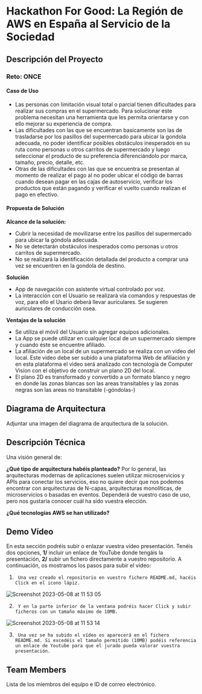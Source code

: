 # Hackathon For Good: La Región de AWS en España al Servicio de la Sociedad

## Descripción del Proyecto

### Reto: ONCE

#### Caso de Uso
- Las personas con limitación visual total o parcial tienen dificultades para realizar sus compras en el supermercado. Para solucionar este problema necesitan una herramienta que les permita orientarse y con ello mejorar su experiencia de compra.
- Las dificultades con las que se encuentran basicamente son las de trasladarse por los pasillos del supermercado para ubicar la gondola adecuada, no poder identificar posibles obstáculos inesperados en su ruta como personas u otros carritos de supermercado y luego seleccionar el producto de su preferencia diferenciándolo por marca, tamaño, precio, detalle, etc.
- Otras de las dificultades con las que se encuentra se presentan al momento de realizar el pago al no poder ubicar el código de barras cuando desean pagar en las cajas de autoservicio, verificar los productos que están pagando y verificar el vuelto cuando realizan el pago en efectivo.

#### Propuesta de Solución

**Alcance de la solución:**
- Cubrir la necesidad de movilizarse entre los pasillos del supermercado para ubicar la góndola adecuada.
- No se detectarán obstáculos inesperados como personas u otros carritos de supermercado.
- No se realizará la identificación detallada del producto a comprar una vez se encuentren en la gondola de destino.

**Solución**
- App de navegación con asistente virtual controlado por voz.
- La interacción con el Usuario se realizará vía comandos y respuestas de voz, para ello el Usario deberá llevar auriculares. Se sugieren auriculares de conducción osea.

**Ventajas de la solución**
- Se utiliza el móvil del Usuario sin agregar equipos adicionales.
- La App se puede utilizar en cualquier local de un supermercado siempre y cuando éste se encuentre afiliado.
- La afiliación de un local de un supermercado se realiza con un video del local. Este video debe ser subido a una plataforma Web de afiliación y en esta plataforma el video será analizado con tecnología de Computer Vision con el objetivo de construir un plano 2D del local.
- El plano 2D es transformado y convertido a un formato blanco y negro en donde las zonas blancas son las areas transitables y las zonas negras son las areas no transitable (-góndolas-)


## Diagrama de Arquitectura

Adjuntar una imagen del diagrama de arquitectura de la solución.

## Descripción Técnica

Una visión general de:

**¿Qué tipo de arquitectura habéis planteado?** Por lo general, las arquitecturas modernas de aplicaciones suelen utilizar microservicios y APIs para conectar los servicios, eso no quiere decir que nos podemos encontrar con arquitecturas de N-capas, arquitecturas monolíticas, de microservicios o basadas en eventos. Dependerá de vuestro caso de uso, pero nos gustaría conocer cuál ha sido vuestra elección.

**¿Qué tecnologías AWS se han utilizado?**

## Demo Vídeo

En esta sección podréis subir o enlazar vuestra vídeo presentación. Tenéis dos opciones, **1/** incluir un enlace de YouTube donde tengáis la presentación, **2/** subir un fichero directamente a vuestro repositorio. A continuación, os mostramos los pasos para subir el vídeo:

1.      Una vez creado el repositorio en vuestro fichero README.md, hacéis Click en el icono lápiz.

![Screenshot 2023-05-08 at 11 53 05](https://user-images.githubusercontent.com/28776392/236794134-37b49eaf-b091-4e9c-a0d1-759f89679efc.png)


2.      Y en la parte inferior de la ventana podréis hacer Click y subir ficheros con un tamaño máximo de 10MB.

![Screenshot 2023-05-08 at 11 53 14](https://user-images.githubusercontent.com/28776392/236794175-b6231532-6c78-428c-a5be-2781430053b9.png)

3.      Una vez se ha subido el vídeo os aparecerá en el fichero README.md. Si excedéis el tamaño permitido (10MB) podéis referencia un enlace de Youtube para que el jurado pueda valorar vuestra presentación.



## Team Members

Lista de los miembros del equipo e ID de correo electrónico.
 
